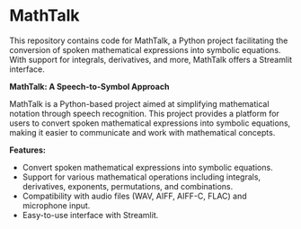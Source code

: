 # MathTalk
This repository contains code for MathTalk, a Python project facilitating the conversion of spoken mathematical expressions into symbolic equations. With support for integrals, derivatives, and more, MathTalk offers a Streamlit interface.

**MathTalk: A Speech-to-Symbol Approach**

MathTalk is a Python-based project aimed at simplifying mathematical notation through speech recognition. This project provides a platform for users to convert spoken mathematical expressions into symbolic equations, making it easier to communicate and work with mathematical concepts.

**Features:**

- Convert spoken mathematical expressions into symbolic equations.
- Support for various mathematical operations including integrals, derivatives, exponents, permutations, and combinations.
- Compatibility with audio files (WAV, AIFF, AIFF-C, FLAC) and microphone input.
- Easy-to-use interface with Streamlit.   

